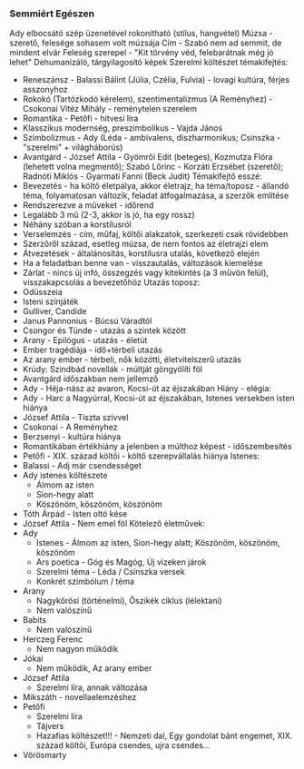 ### Semmiért Egészen
Ady elbocsátó szép üzenetével rokonítható (stílus, hangvétel)
Múzsa - szerető, felesége sohasem volt múzsája
Cím - Szabó nem ad semmit, de mindent elvár
Feleség szerepel - "Kit törvény véd, felebarátnak még jó lehet"
Dehumanizáló, tárgyilagosító képek
Szerelmi költészet témakifejtés:
- Reneszánsz - Balassi Bálint (Júlia, Czélia, Fulvia) - lovagi kultúra, férjes asszonyhoz
- Rokokó (Tartózkodó kérelem), szentimentalizmus (A Reményhez) - Csokonai Vitéz Mihály - reménytelen szerelem
- Romantika - Petőfi - hitvesi líra
- Klasszikus modernség, preszimbolikus - Vajda János
- Szimbolizmus - Ady (Léda - ambivalens, diszharmonikus; Csinszka - "szerelmi" + világháborús)
- Avantgárd - József Attila - Gyömrői Edit (beteges), Kozmutza Flóra (lehetett volna megmentő); Szabó Lőrinc - Korzáti Erzsébet (szerető); Radnóti Miklós - Gyarmati Fanni (Beck Judit)
Témakifejtő esszé:
- Bevezetés - ha költő életpálya, akkor életrajz, ha téma/toposz - állandó téma, folyamatosan változik, feladat átfogalmazása, a szerzők említése
- Rendszerezve a műveket - időrend
- Legalább 3 mű (2-3, akkor is jó, ha egy rossz)
- Néhány szóban a korstílusról
- Verselemzés - cím, műfaj, költői alakzatok, szerkezeti csak rövidebben
- Szerzőről század, esetleg múzsa, de nem fontos az életrajzi elem
- Átvezetések - általánosítás, korstílusra utalás, következő elején
- Ha a feladatban benne van - visszautalás, változások kiemelése
- Zárlat - nincs új infó, összegzés vagy kitekintés (a 3 művön felül), visszakapcsolás a bevezetőhöz
Utazás toposz:
- Odüsszeia
- Isteni színjáték
- Gulliver, Candide
- Janus Pannonius - Búcsú Váradtól
- Csongor és Tünde - utazás a szintek között
- Arany - Epilógus - utazás - életút
- Ember tragédiája - idő+térbeli utazás
- Az arany ember - térbeli, nők közötti, életvitelszerű utazás
- Krúdy: Szindbád novellák - múltját göngyölíti föl
- Avantgárd időszakban nem jellemző
- Ady - Héja-nász az avaron, Kocsi-út az éjszakában
Hiány - elégia:
- Ady - Harc a Nagyúrral, Kocsi-út az éjszakában, Istenes versekben isten hiánya
- József Attila - Tiszta szívvel
- Csokonai - A Reményhez
- Berzsenyi - kultúra hiánya
- Romantikában értékhiány a jelenben a múlthoz képest - időszembesítés
- Petőfi - XIX. század költői - költő szerepvállalás hiánya
Istenes:
- Balassi - Adj már csendességet
- Ady istenes költészete
	- Álmom az isten
	- Sion-hegy alatt
	- Köszönöm, köszönöm, köszönöm
- Tóth Árpád - Isten oltó kése
- József Attila - Nem emel föl
Kötelező életművek:
- Ady
	- Istenes - Álmom az isten, Sion-hegy alatt; Köszönöm, köszönöm, köszönöm
	- Ars poetica - Góg és Magóg, Új vizeken járok
	- Szerelmi téma - Léda / Csinszka versek
	- Konkrét szimbólum / téma
- Arany
	- Nagykőrösi (történelmi), Őszikék ciklus (lélektani)
	- Nem valószínű
- Babits
	- Nem valószínű
- Herczeg Ferenc
	- Nem nagyon működik
- Jókai
	- Nem működik, Az arany ember
- József Attila
	- Szerelmi líra, annak változása
- Mikszáth - novellaelemzéshez
- Petőfi
	- Szerelmi líra
	- Tájvers
	- Hazafias költészet!!! - Nemzeti dal, Egy gondolat bánt engemet, XIX. század költői, Európa csendes, ujra csendes…
- Vörösmarty